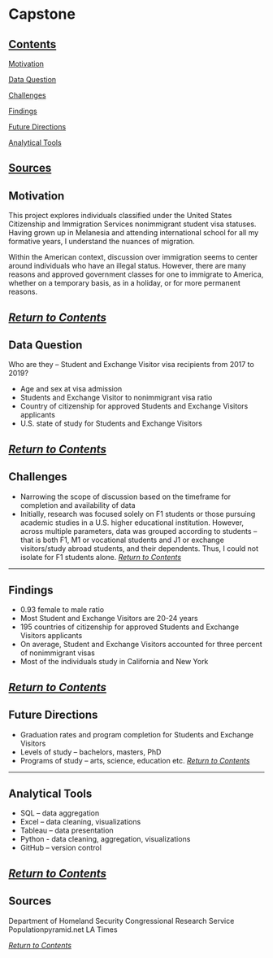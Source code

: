 # Capstone


## [Contents](#contents)
[Motivation](#motivation)

[Data Question](#data-question)

[Challenges](#challenges)

[Findings](#findings)

[Future Directions](#future-directions)

[Analytical Tools](#analytical-tools)

[Sources](#sources)
---

## Motivation
This project explores individuals classified under the United States Citizenship and Immigration Services nonimmigrant student visa statuses.
Having grown up in Melanesia and attending international school for all my formative years, I understand the nuances of migration. 

Within the American context, discussion over immigration seems to center around individuals who have an illegal status. However, there are many reasons and approved government classes for one to immigrate to America, whether on a temporary basis, as in a holiday, or for more permanent reasons. 

_[Return to Contents](#contents)_
---

## Data Question
Who are they –  Student and Exchange Visitor visa recipients from 2017 to 2019?

* Age and sex at visa admission
* Students and Exchange Visitor to nonimmigrant visa ratio  
* Country of citizenship for approved Students and Exchange Visitors applicants
* U.S. state of study for Students and Exchange Visitors

_[Return to Contents](#contents)_
---

## Challenges
* Narrowing the scope of discussion based on the timeframe for completion and availability of data
* Initially, research was focused solely on F1 students or those pursuing academic studies in a U.S. higher educational institution. However, across multiple parameters, data was grouped according to students – that is both F1, M1 or vocational students and J1 or exchange visitors/study abroad students, and their dependents. Thus, I could not isolate for F1 students alone.
_[Return to Contents](#contents)_
---

## Findings
* 0.93 female to male ratio
* Most Student and Exchange Visitors are 20-24 years
* 195 countries of citizenship for approved Students and Exchange Visitors applicants
* On average, Student and Exchange Visitors accounted for three percent of nonimmigrant visas 
* Most of the individuals study in California and New York

_[Return to Contents](#contents)_
---

## Future Directions
* Graduation rates and program completion for Students and Exchange Visitors
* Levels of study – bachelors, masters, PhD
* Programs of study – arts, science, education etc.
_[Return to Contents](#contents)_
---

## Analytical Tools
* SQL – data aggregation
* Excel – data cleaning, visualizations
* Tableau – data presentation
* Python - data cleaning, aggregation, visualizations
* GitHub – version control

_[Return to Contents](#contents)_
---

## Sources
Department of Homeland Security
Congressional Research Service
Populationpyramid.net
LA Times

_[Return to Contents](#contents)_

